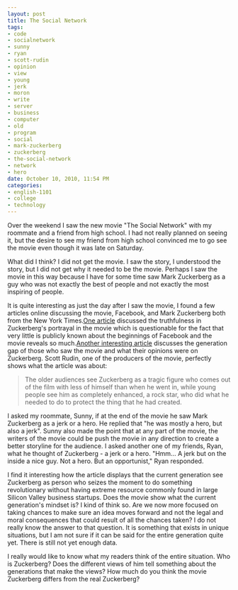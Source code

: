 ```yaml
--- 
layout: post
title: The Social Network
tags: 
- code
- socialnetwork
- sunny
- ryan
- scott-rudin
- opinion
- view
- young
- jerk
- moron
- write
- server
- business
- computer
- old
- program
- social
- mark-zuckerberg
- zuckerberg
- the-social-network
- network
- hero
date: October 10, 2010, 11:54 PM
categories: 
- english-1101
- college
- technology
---
```

Over the weekend I saw the new movie "The Social Network" with my roommate and a friend from high school. I had not really planned on seeing it, but the desire to see my friend from high school convinced me to go see the movie even though it was late on Saturday.

What did I think? I did not get the movie. I saw the story, I understood the story, but I did not get why it needed to be the movie. Perhaps I saw the movie in this way because I have for some time saw Mark Zuckerberg as a guy who was not exactly the best of people and not exactly the most inspiring of people.

It is quite interesting as just the day after I saw the movie, I found a few articles online discussing the movie, Facebook, and Mark Zuckerberg both from the New York Times.[One article](http://www.nytimes.com/2010/10/04/business/media/04portrayal.html?_r=1&partner=rss&emc=rss) discussed the truthfulness in Zuckerberg's portrayal in the movie which is questionable for the fact that very little is publicly known about the beginnings of Facebook and the movie reveals so much.[Another interesting article](http://www.nytimes.com/2010/10/04/business/media/04carr.html) discusses the generation gap of those who saw the movie and what their opinions were on Zuckerberg. Scott Rudin, one of the producers of the movie, perfectly shows what the article was about:

>The older audiences see Zuckerberg as a tragic figure who comes out of the film with less of himself than when he went in, while young people see him as completely enhanced, a rock star, who did what he needed to do to protect the thing that he had created.

I asked my roommate, Sunny, if at the end of the movie he saw Mark Zuckerberg as a jerk or a hero. He replied that "he was mostly a hero, but also a jerk". Sunny also made the point that at any part of the movie, the writers of the movie could be push the movie in any direction to create a better storyline for the audience. I asked another one of my friends, Ryan, what he thought of Zuckerberg - a jerk or a hero. "Hmm... A jerk but on the inside a nice guy. Not a hero. But an opportunist," Ryan responded.

I find it interesting how the article displays that the current generation see Zuckerberg as person who seizes the moment to do something revolutionary without having extreme resource commonly found in large Silicon Valley business startups. Does the movie show what the current generation's mindset is? I kind of think so. Are we now more focused on taking chances to make sure an idea moves forward and not the legal and moral consequences that could result of all the chances taken? I do not really know the answer to that question. It is something that exists in unique situations, but I am not sure if it can be said for the entire generation quite yet. There is still not yet enough data.

I really would like to know what my readers think of the entire situation. Who is Zuckerberg? Does the different views of him tell something about the generations that make the views? How much do you think the movie Zuckerberg differs from the real Zuckerberg?
